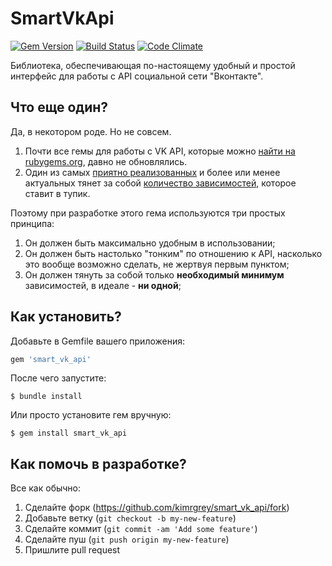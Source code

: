 # SmartVkApi

[![Gem Version](https://badge.fury.io/rb/smart_vk_api.svg)](http://badge.fury.io/rb/smart_vk_api)
[![Build Status](https://travis-ci.org/kimrgrey/smart_vk_api.svg)](https://travis-ci.org/kimrgrey/smart_vk_api)
[![Code Climate](https://codeclimate.com/github/kimrgrey/smart_vk_api/badges/gpa.svg)](https://codeclimate.com/github/kimrgrey/smart_vk_api)

Библиотека, обеспечивающая по-настоящему удобный и простой интерфейс для работы с API социальной сети "Вконтакте".

## Что еще один?

Да, в некотором роде. Но не совсем. 

1. Почти все гемы для работы с VK API, которые можно [найти на rubygems.org](https://rubygems.org/search?utf8=%E2%9C%93&query=vkontakte), давно не обновлялись. 
2. Один из самых [приятно реализованных](https://github.com/7even/vkontakte_api) и более или менее актуальных тянет за собой [количество зависимостей](https://github.com/7even/vkontakte_api/blob/master/vkontakte_api.gemspec#L21-L39), которое ставит в тупик.

Поэтому при разработке этого гема используются три простых принципа:

1. Он должен быть максимально удобным в использовании;
2. Он должен быть настолько "тонким" по отношению к API, насколько это вообще возможно сделать, не жертвуя первым пунктом;
3. Он должен тянуть за собой только **необходимый минимум** зависимостей, в идеале - **ни одной**;

## Как установить?

Добавьте в Gemfile вашего приложения:

```ruby
gem 'smart_vk_api'
```

После чего запустите:

```
$ bundle install
```

Или просто установите гем вручную:

```
$ gem install smart_vk_api
```

## Как помочь в разработке?

Все как обычно:

1. Сделайте форк (https://github.com/kimrgrey/smart_vk_api/fork)
2. Добавьте ветку (`git checkout -b my-new-feature`)
3. Сделайте коммит (`git commit -am 'Add some feature'`)
4. Сделайте пуш (`git push origin my-new-feature`)
5. Пришлите pull request
